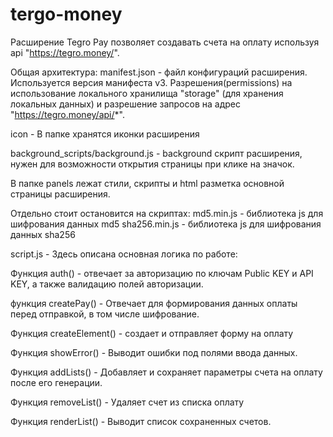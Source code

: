 # tergo-money

Расширение Tegro Pay позволяет создавать счета на оплату используя api "https://tegro.money/".

Общая архитектура:
manifest.json - файл конфигураций расширения. Используется версия манифеста v3. Разрешения(permissions) на использование локального хранилища "storage" (для хранения локальных данных) и разрешение запросов на адрес "https://tegro.money/api/*".

icon - В папке хранятся иконки расширения

background_scripts/background.js - background скрипт расширения, нужен для возможности открытия страницы при клике на значок.

В папке panels лежат стили, скрипты и html разметка основной страницы расширения.

Отдельно стоит остановится на скриптах:
md5.min.js - библиотека js для шифрования данных md5
sha256.min.js - библиотека js для шифрования данных sha256

script.js - Здесь описана основная логика по работе:

Функция auth() - отвечает за авторизацию по ключам Public KEY и API KEY, а также валидацию полей авторизации.

функция createPay() - Отвечает для формирования данных оплаты перед отправкой, в том числе шифрование.

Функция createElement() - создает и отправляет форму на оплату

Функция showError() - Выводит ошибки под полями ввода данных.

Функция addLists() - Добавляет и сохраняет параметры счета на оплату после его генерации.

Функция removeList() - Удаляет счет из списка оплату

Функция renderList() - Выводит список сохраненных счетов.
